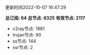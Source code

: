 更新时间2022-10-07 16:47:29

**总订阅: 64**
**总节点: 8325**
**有效节点: 2117**
- v2ray节点: 1881
- trojan节点: 90
- ss节点: 144
- ssr节点: 2
